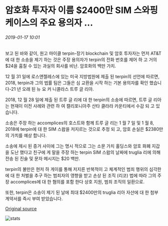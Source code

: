 # 암호화 투자자 이름 $2400만 SIM 스와핑 케이스의 주요 용의자 ...

###### 2019-01-17 10:01

보고 된 바와 같이, 원고 마이클 terpin-장기 blockchain 및 암호 투자자는 먼저 AT&T에 대 한 소송을 제기 하는 것은 주장 용의자가 terpin의 전화 번호를 제어 하 고 거의 $24을 훔칠 수 있는 과실의 회사를 비난. 암호화의 백만 가치.

12 월 31 일에 로스앤젤레스에 있는 미국 지방법원에 제출 된 terpin의 선언에 따르면, 2018, terpin과 그의 법률 팀은 그들은 심 교환을 시작 하는 기본 용의자를 확인 했습니다-21 년 오래 된 뉴 요 커 니콜라스 트루 글 리아.

2018, 12 월 28 일에 제출 된 트루 글 리에 대 한 terpin의 소송에 따르면, 트루 글 리아는 현재이 이전 사례와 관련 하 여 캘리포니아주 산타 클라라 카운티에서 수감 되 고 있습니다.

소송은 주장 하는 accomplices의 호스트와 함께 트루 글 리는 1 월 7 일 및 1 월 8, 2018에 terpin에 대 한 SIM 스왑을 저지르는 것으로 추정 되 고, 암호 손실은 $2380만의 가치를 예상 합니다.

소송에 제시 된 증거 사이에 그는 명시 적으로 그는 소문 가치 홀딩스와 암호 화폐 지갑을 도난 했다고 친구에 게 말을 주장 하는 terpin SIM 스왑의 날짜에 truglia 리에 의해 전송 된 진술 및 문자 메시지는 $20 백만.

terpin의 불만은 현저 하 게이를 통해 저지른 반복적이 고 체계적인 범죄 행위의 심각한에 대 한 처벌을 추구 하는 범죄자의 영향을 받고 손상 된 조직 (리코) 법에 따라 그의 주장 accomplices에 대 한 혐의를 포함 한다 상호 지원, 범죄 조직의 일환으로.

또한, terpin은 소송이 제기 된 날에 최대 $2400만의 truglia 리아 자산에 대 한 첨부 계약서를 즉시 부여 받았습니다.

[Original source](https://cointelegraph.com/news/crypto-investor-names-primary-suspect-in-24-million-sim-swapping-case)

![stats](https://c.statcounter.com/11760860/0/a89fa40b/1/ "stats")